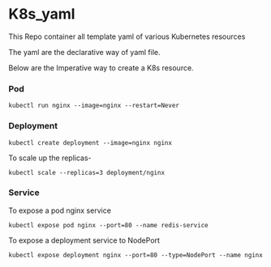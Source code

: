# K8s_yaml
This Repo container all template yaml of various Kubernetes resources

The yaml are the declarative way of yaml file.

Below are the Imperative way to create a K8s resource.

### Pod
```
kubectl run nginx --image=nginx --restart=Never
```

### Deployment
```
kubectl create deployment --image=nginx nginx
```
To scale up the replicas-
```
kubectl scale --replicas=3 deployment/nginx
```

### Service
To expose a pod nginx service
```
kubectl expose pod nginx --port=80 --name redis-service
```

To expose a deployment service to NodePort
```
kubectl expose deployment nginx --port=80 --type=NodePort --name nginx
```
